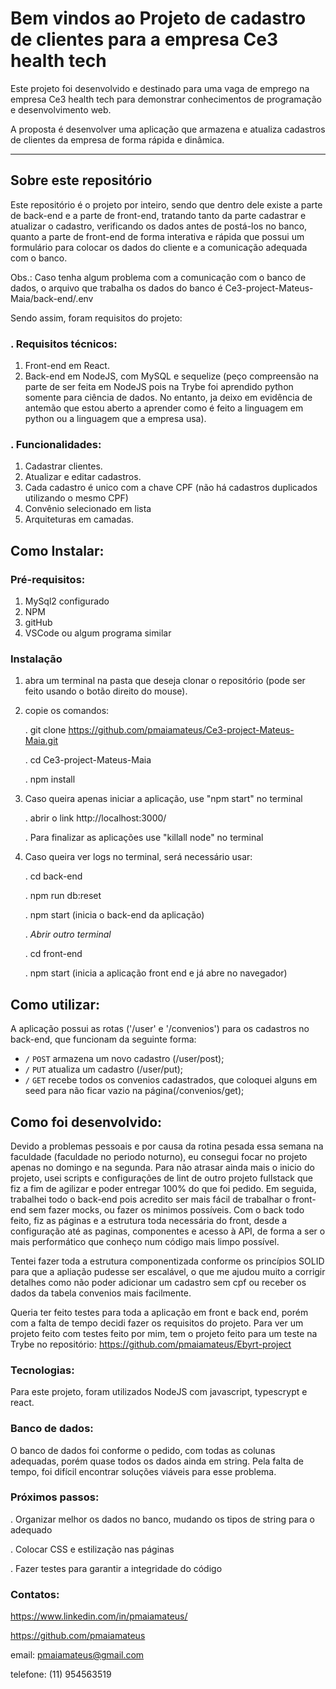 # Bem vindos ao Projeto de cadastro de clientes para a empresa Ce3 health tech

Este projeto foi desenvolvido e destinado para uma vaga de emprego na empresa Ce3 health tech para demonstrar conhecimentos de programação e desenvolvimento web.

A proposta é desenvolver uma aplicação que armazena e atualiza cadastros de clientes da empresa de forma rápida e dinâmica.

---

## Sobre este repositório

Este repositório é o projeto por inteiro, sendo que dentro dele existe a parte de back-end e a parte de front-end, tratando tanto da parte cadastrar e atualizar o cadastro, verificando os dados antes de postá-los no banco, quanto a parte de front-end de forma interativa e rápida que possui um formulário para colocar os dados do cliente e a comunicação adequada com o banco.

Obs.: Caso tenha algum problema com a comunicação com o banco de dados, o arquivo que trabalha os dados do banco é Ce3-project-Mateus-Maia/back-end/.env

Sendo assim, foram requisitos do projeto:

### . Requisitos técnicos:

1. Front-end em React.
2. Back-end em NodeJS, com MySQL e sequelize (peço compreensão na parte de ser feita em NodeJS pois na Trybe foi aprendido python somente para ciência de dados. No entanto, ja deixo em evidência de antemão que estou aberto a aprender como é feito a linguagem em python ou a linguagem que a empresa usa).

### . Funcionalidades:

1. Cadastrar clientes.
2. Atualizar e editar cadastros.
3. Cada cadastro é unico com a chave CPF (não há cadastros duplicados utilizando o mesmo CPF)
4. Convênio selecionado em lista
5. Arquiteturas em camadas.

## Como Instalar:

### Pré-requisitos:

1. MySql2 configurado
2. NPM
3. gitHub
4. VSCode ou algum programa similar

### Instalação

1. abra um terminal na pasta que deseja clonar o repositório (pode ser feito usando o botão direito do mouse).
2. copie os comandos:

   . git clone https://github.com/pmaiamateus/Ce3-project-Mateus-Maia.git

   . cd Ce3-project-Mateus-Maia

   . npm install
   
4. Caso queira apenas iniciar a aplicação, use "npm start" no terminal

   . abrir o link http://localhost:3000/
   
   . Para finalizar as aplicações use "killall node" no terminal

6. Caso queira ver logs no terminal, será necessário usar:

   . cd back-end

   . npm run db:reset

   . npm start (inicia o back-end da aplicação)

   . *Abrir outro terminal*

   . cd front-end

   . npm start (inicia a aplicação front end e já abre no navegador)
    

## Como utilizar:

A aplicação possui as rotas ('/user' e '/convenios') para os cadastros no back-end, que funcionam da seguinte forma:
* `/` `POST` armazena um novo cadastro (/user/post);
* `/` `PUT` atualiza um cadastro (/user/put);
* `/` `GET` recebe todos os convenios cadastrados, que coloquei alguns em seed para não ficar vazio na página(/convenios/get);

## Como foi desenvolvido:

Devido a problemas pessoais e por causa da rotina pesada essa semana na faculdade (faculdade no periodo noturno), eu consegui focar no projeto apenas no domingo e na segunda. Para não atrasar ainda mais o inicio do projeto, usei scripts e configurações de lint de outro projeto fullstack que fiz a fim de agilizar e poder entregar 100% do que foi pedido. Em seguida, trabalhei todo o back-end pois acredito ser mais fácil de trabalhar o front-end sem fazer mocks, ou fazer os minimos possíveis. Com o back todo feito, fiz as páginas e a estrutura toda necessária do front, desde a configuração até as paginas, componentes e acesso à API, de forma a ser o mais performático que conheço num código mais limpo possível.

Tentei fazer toda a estrutura componentizada conforme os princípios SOLID para que a apliação pudesse ser escalável, o que me ajudou muito a corrigir detalhes como não poder adicionar um cadastro sem cpf ou receber os dados da tabela convenios mais facilmente. 

Queria ter feito testes para toda a aplicação em front e back end, porém com a falta de tempo decidi fazer os requisitos do projeto. Para ver um projeto feito com testes feito por mim, tem o projeto feito para um teste na Trybe no repositório: https://github.com/pmaiamateus/Ebyrt-project

### Tecnologias:

Para este projeto, foram utilizados NodeJS com javascript, typescrypt e react.

### Banco de dados:

O banco de dados foi conforme o pedido, com todas as colunas adequadas, porém quase todos os dados ainda em string. Pela falta de tempo, foi difícil encontrar soluções viáveis para esse problema.

### Próximos passos:

. Organizar melhor os dados no banco, mudando os tipos de string para o adequado

. Colocar CSS e estilização nas páginas

. Fazer testes para garantir a integridade do código

### Contatos:

https://www.linkedin.com/in/pmaiamateus/

https://github.com/pmaiamateus

email: pmaiamateus@gmail.com

telefone: (11) 954563519
